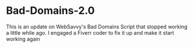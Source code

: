 # Bad-Domains-2.0
This is an update on WebSavvy's Bad Domains Script that stopped working a little while ago.  I engaged a Fiverr coder to fix it up and make it start working again
